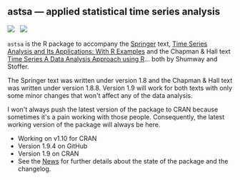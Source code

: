 ## astsa &mdash; applied statistical time series analysis
<a href="https://github.com/nickpoison"><img src="https://img.shields.io/badge/NickyPoison-approved-ff69b4.svg?style=flat"></a>&nbsp;&nbsp;
<a href="https://github.com/nickpoison/astsa/blob/master/NEWS.md">
<img src="https://img.shields.io/badge/Latest Version-1.9+-0077be.svg?style=flat"></a>

`astsa` is the R package to accompany the [Springer](http://www.springer.com/us/book/9783319524511) text, [Time Series Analysis and Its Applications: With R Examples](http://www.stat.pitt.edu/stoffer/tsa4/)  and the Chapman & Hall text  [Time Series A Data Analysis Approach using R](http://www.stat.pitt.edu/stoffer/tsda/)... both by Shumway and Stoffer. 

The Springer text was written under version 1.8 and the Chapman & Hall text was written under version 1.8.8. Version 1.9 will work for both texts with only some minor changes that won't affect any of the data analysis. 


I won't always push the latest version of the package to CRAN because sometimes it's a pain working with those people.  Consequently, the latest working version of the package will always be here. 
 
* Working on v1.10 for CRAN 
* Version 1.9.4 on GitHub
* Version 1.9 on CRAN 
* See the [News](https://github.com/nickpoison/astsa/blob/master/NEWS.md) for further details about the state of the package and the changelog.

